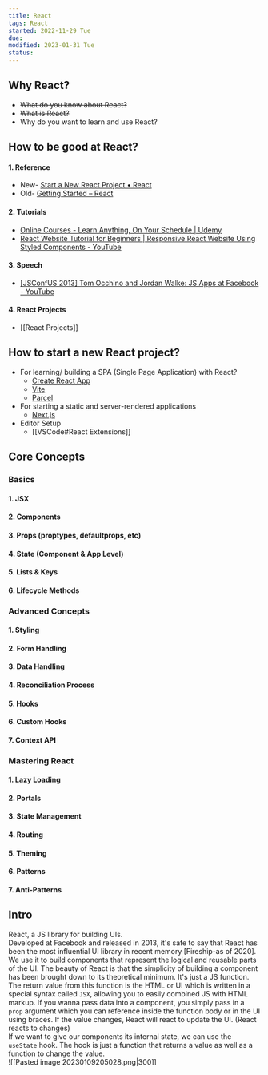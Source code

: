 ```yaml
---
title: React
tags: React    
started: 2022-11-29 Tue
due: 
modified: 2023-01-31 Tue
status: 
---
```

## Why React?
- ~~What do you know about React?~~
- ~~What is React?~~
- Why do you want to learn and use React?
## How to be good at React?
#### 1. Reference
- New- [Start a New React Project • React](https://beta.reactjs.org/learn/start-a-new-react-project#)
- Old- [Getting Started – React](https://reactjs.org/docs/getting-started.html) 
#### 2. Tutorials
- [Online Courses - Learn Anything, On Your Schedule | Udemy](https://www.udemy.com/course/react-front-to-back-2022/learn/lecture/29767718#reviews)
- [React Website Tutorial for Beginners | Responsive React Website Using Styled Components - YouTube](https://www.youtube.com/watch?v=9_s_Essow6s&list=PLj-4DlPRT48nfYgDK00oTjlDF4O0ZZyG8&index=16)
#### 3. Speech
- [[JSConfUS 2013] Tom Occhino and Jordan Walke: JS Apps at Facebook - YouTube](https://www.youtube.com/watch?v=GW0rj4sNH2w&t=12s)
#### 4. React Projects
- [[React Projects]]
## How to start a new React project?
- For learning/ building a SPA (Single Page Application) with React?
	- [Create React App](https://create-react-app.dev/)
	- [Vite](https://vitejs.dev/guide/)
	- [Parcel](https://parceljs.org/getting-started/webapp/)
- For starting a static and server-rendered applications
	- [Next.js](https://nextjs.org/)
- Editor Setup
	- [[VSCode#React Extensions]]
## Core Concepts
### Basics
#### 1. JSX
#### 2. Components
#### 3. Props (proptypes, defaultprops, etc)
#### 4. State (Component & App Level)
#### 5. Lists & Keys
#### 6. Lifecycle Methods
### Advanced Concepts
#### 1. Styling
#### 2. Form Handling
#### 3. Data Handling
#### 4. Reconciliation Process
#### 5. Hooks
#### 6. Custom Hooks
#### 7. Context API
### Mastering React
#### 1. Lazy Loading
#### 2. Portals
#### 3. State Management
#### 4. Routing
#### 5. Theming
#### 6. Patterns
#### 7. Anti-Patterns
## Intro
React, a JS library for building UIs.  
Developed at Facebook and released in 2013, it's safe to say that React has been the most influential UI library in recent memory [Fireship-as of 2020].  
We use it to build components that represent the logical and reusable parts of the UI. The beauty of React is that the simplicity of building a component has been brought down to its theoretical minimum. It's just a JS function.  
The return value from this function is the HTML or UI which is written in a special syntax called `JSX`, allowing you to easily combined JS with HTML markup. If you wanna pass data into a component, you simply pass in a `prop` argument which you can reference inside the function body or in the UI using braces. If the value changes, React will react to update the UI. (React reacts to changes)  
If we want to give our components its internal state, we can use the `useState` hook. The hook is just a function that returns a value as well as a function to change the value.  
![[Pasted image 20230109205028.png|300]]
